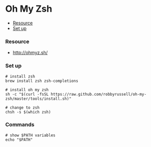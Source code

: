 # Oh My Zsh

* [Resource](#resource)
* [Set up](#set-up)

### Resource

* http://ohmyz.sh/

### Set up

```
# install zsh
brew install zsh zsh-completions

# install oh my zsh 
sh -c "$(curl -fsSL https://raw.github.com/robbyrussell/oh-my-zsh/master/tools/install.sh)"

# change to zsh
chsh -s $(which zsh)
```

### Commands

    # show $PATH variables
    echo "$PATH"
